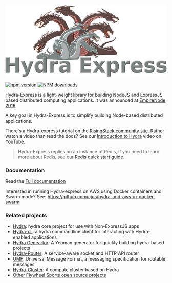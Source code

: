 ![logo](hydra-express.png)

[![npm version](https://badge.fury.io/js/fwsp-hydra-express.svg)](https://badge.fury.io/js/fwsp-hydra-express) <span class="badge-npmdownloads"><a href="https://npmjs.org/package/fwsp-hydra-express" title="View this project on NPM"><img src="https://img.shields.io/npm/dm/fwsp-hydra-express.svg" alt="NPM downloads" /></a></span>

Hydra-Express is a light-weight library for building NodeJS and ExpressJS based distributed computing applications. It was announced at [EmpireNode 2016](http://empirenode.org/).

A key goal in Hydra-Express is to simplify building Node-based distributed applications.

There's a Hydra-express tutorial on the [RisingStack community site](https://community.risingstack.com/tutorial-building-expressjs-based-microservices-using-hydra/). Rather watch a video than read the docs? See our [Introduction to Hydra](https://www.youtube.com/watch?v=dHFQxrc4Fnk) video on YouTube.

> Hydra-Express replies on an instance of Redis, if you need to learn more about Redis, see our [Redis quick start guide](https://youtu.be/eX7EamF_WuA).

### Documentation

Read the [Full documentation](documentation.md)

Interested in running Hydra-express on AWS using Docker containers and Swarm mode? See: https://github.com/cjus/hydra-and-aws-in-docker-swarm

### Related projects

* [Hydra](https://github.com/flywheelsports/fwsp-hydra): hydra core project for use with Non-ExpressJS apps
* [Hydra-cli](https://github.com/flywheelsports/hydra-cli): a hydra commandline client for interacting with Hydra-enabled applications
* [Hydra Geneartor](https://github.com/flywheelsports/generator-fwsp-hydra): A Yeoman generator for quickly building hydra-based projects
* [Hydra-Router](https://github.com/flywheelsports/fwsp-hydra-router): A service-aware socket and HTTP API router
* [UMF](https://github.com/cjus/umf): Universal Message Format, a messaging specification for routable messages
* [Hydra-Cluster](https://github.com/cjus/hydra-cluster): A compute cluster based on Hydra
* [Other Flywheel Sports open source projects](https://github.com/flywheelsports)
